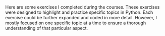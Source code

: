Here are some exercises I completed during the courses. These exercises were designed to highlight and practice specific topics in Python.
Each exercise could be further expanded and coded in more detail. 
However, I mostly focused on one specific topic at a time to ensure a thorough understanding of that particular aspect.
